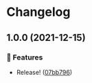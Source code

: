 # Changelog

## 1.0.0 (2021-12-15)


### 🎉 Features

* Release! ([07bb796](https://www.github.com/Pilaton/OhMyZsh-full-autoupdate/commit/07bb796c5ba5da586b11fa9a57d62939edda042c))
